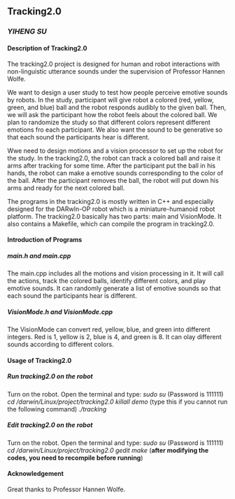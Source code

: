 ## Tracking2.0

### *YIHENG SU*

#### Description of Tracking2.0
The tracking2.0 project is designed for human and robot interactions with non-linguistic utterance sounds under the supervision of Professor Hannen Wolfe. 

We want to design a user study to test how people perceive emotive sounds by robots. In the study, participant will give robot a colored (red, yellow, green, and blue) ball and the robot responds audibly to the given ball. Then, we will ask the participant how the robot feels about the colored ball. We plan to randomize the study so that different colors represent different emotions fro each participant. We also want the sound to be generative so that each sound the participants hear is different.

Wwe need to design motions and a vision processor to set up the robot for the study. In the tracking2.0, the robot can track a colored ball and raise it arms after tracking for some time. After the participant put the ball in his hands, the robot can make a emotive sounds corresponding to the color of the ball. After the participant removes the ball, the robot will put down his arms and ready for the next colored ball.

The programs in the tracking2.0 is mostly written in C++ and especially designed for the DARwIn-OP robot which is a miniature-humanoid robot platform. The tracking2.0 basically has two parts: main and VisionMode. It also contains a Makefile, which can compile the program in tracking2.0.

#### Introduction of Programs

##### main.h and main.cpp
The main.cpp includes all the motions and vision processing in it. It will call the actions, track the colored balls, identify different colors, and play emotive sounds. It can randomly generate a list of emotive sounds so that each sound the participants hear is different.

##### VisionMode.h and VisionMode.cpp
The VisionMode can convert red, yellow, blue, and green into different integers. Red is 1, yellow is 2, blue is 4, and green is 8. It can olay different sounds according to different colors.

#### Usage of Tracking2.0

##### Run tracking2.0 on the robot
Turn on the robot.
Open the terminal and type:
*sudo su* (Password is 111111)
*cd /darwin/Linux/project/tracking2.0*
*killall demo* (type this if you cannot run the following command)
*./tracking*

##### Edit tracking2.0 on the robot
Turn on the robot.
Open the terminal and type:
*sudo su* (Password is 111111)
*cd /darwin/Linux/project/tracking2.0*
*gedit <filename>*
*make* (**after modifying the codes, you need to recompile before running**)

#### Acknowledgement
Great thanks to Professor Hannen Wolfe. 


